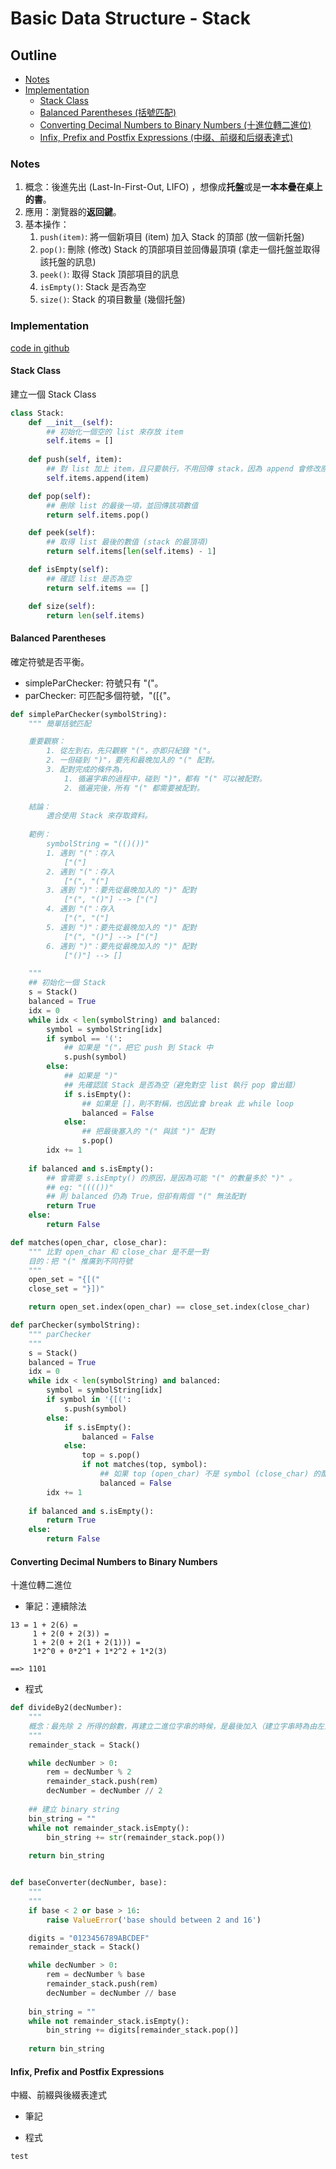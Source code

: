 # Basic Data Structure - Stack

## Outline

* [Notes](#notes)
* [Implementation](#implementation)
    * [Stack Class](#stack-class)
    * [Balanced Parentheses (括號匹配)](#balanced-parentheses)
    * [Converting Decimal Numbers to Binary Numbers (十進位轉二進位)](#converting-decimal-numbers-to-binary-numbers)
    * [Infix, Prefix and Postfix Expressions (中缀、前缀和后缀表達式)](#infix-prefix-and-postfix-expressions)


### Notes

1. 概念：後進先出 (Last-In-First-Out, LIFO) ，想像成**托盤**或是**一本本疊在桌上的書**。
1. 應用：瀏覽器的**返回鍵**。
1. 基本操作：
    1. `push(item)`: 將一個新項目 (item) 加入 Stack 的頂部 (放一個新托盤)
    1. `pop()`: 刪除 (修改) Stack 的頂部項目並回傳最頂項 (拿走一個托盤並取得該托盤的訊息)
    1. `peek()`: 取得 Stack 頂部項目的訊息
    1. `isEmpty()`: Stack 是否為空
    1. `size()`: Stack 的項目數量 (幾個托盤)
    

### Implementation

[code in github](https://github.com/kstseng/dsa-ml-tool-note/blob/master/DSA/ProblemSolvingWithAlgorithmsAndDataStructures/CODE/BasicDataStructure)

#### Stack Class

建立一個 Stack Class

```python
class Stack:
    def __init__(self):
        ## 初始化一個空的 list 來存放 item
        self.items = []
    
    def push(self, item):
        ## 對 list 加上 item，且只要執行，不用回傳 stack，因為 append 會修改原 list。
        self.items.append(item)

    def pop(self):
        ## 刪除 list 的最後一項，並回傳該項數值
        return self.items.pop()

    def peek(self):
        ## 取得 list 最後的數值 (stack 的最頂項)
        return self.items[len(self.items) - 1]

    def isEmpty(self):
        ## 確認 list 是否為空 
        return self.items == []

    def size(self):
        return len(self.items)

```

#### Balanced Parentheses

確定符號是否平衡。
* simpleParChecker: 符號只有 "("。
* parChecker: 可匹配多個符號，"([{"。

```python
def simpleParChecker(symbolString):
    """ 簡單括號匹配

    重要觀察：
        1. 從左到右，先只觀察 "("，亦即只紀錄 "("。
        2. 一但碰到 ")"，要先和最晚加入的 "(" 配對。
        3. 配對完成的條件為，
            1. 循遍字串的過程中，碰到 ")"，都有 "(" 可以被配對。
            2. 循遍完後，所有 "(" 都需要被配對。
        
    結論：
        適合使用 Stack 來存取資料。
    
    範例：
        symbolString = "(()())"
        1. 遇到 "("：存入
            ["("]
        2. 遇到 "("：存入
            ["(", "("]
        3. 遇到 ")"：要先從最晚加入的 ")" 配對
            ["(", "()"] --> ["("]
        4. 遇到 "("：存入
            ["(", "("]
        5. 遇到 ")"：要先從最晚加入的 ")" 配對
            ["(", "()"] --> ["("]
        6. 遇到 ")"：要先從最晚加入的 ")" 配對
            ["()"] --> []

    """
    ## 初始化一個 Stack
    s = Stack()
    balanced = True
    idx = 0
    while idx < len(symbolString) and balanced:
        symbol = symbolString[idx]
        if symbol == '(':
            ## 如果是 "("，把它 push 到 Stack 中
            s.push(symbol)
        else:
            ## 如果是 ")"
            ## 先確認該 Stack 是否為空（避免對空 list 執行 pop 會出錯）
            if s.isEmpty():
                ## 如果是 []，則不對稱，也因此會 break 此 while loop
                balanced = False
            else:
                ## 把最後塞入的 "(" 與該 ")" 配對
                s.pop()
        idx += 1
    
    if balanced and s.isEmpty():
        ## 會需要 s.isEmpty() 的原因，是因為可能 "(" 的數量多於 ")" 。
        ## eg: "(((())"
        ## 則 balanced 仍為 True，但卻有兩個 "(" 無法配對
        return True
    else:
        return False

def matches(open_char, close_char):
    """ 比對 open_char 和 close_char 是不是一對
    目的：把 "(" 推廣到不同符號
    """
    open_set = "{[("
    close_set = "}])"

    return open_set.index(open_char) == close_set.index(close_char)

def parChecker(symbolString):
    """ parChecker
    """
    s = Stack()
    balanced = True
    idx = 0
    while idx < len(symbolString) and balanced:
        symbol = symbolString[idx]
        if symbol in '{[(':
            s.push(symbol)
        else:
            if s.isEmpty():
                balanced = False
            else:
                top = s.pop()
                if not matches(top, symbol):
                    ## 如果 top (open_char) 不是 symbol (close_char) 的配對，則對稱失敗
                    balanced = False
        idx += 1
    
    if balanced and s.isEmpty():
        return True
    else:
        return False
```

#### Converting Decimal Numbers to Binary Numbers

十進位轉二進位

* 筆記：連續除法

```
13 = 1 + 2(6) = 
     1 + 2(0 + 2(3)) = 
     1 + 2(0 + 2(1 + 2(1))) = 
     1*2^0 + 0*2^1 + 1*2^2 + 1*2(3)

==> 1101    
```

* 程式

```python
def divideBy2(decNumber):
    """
    概念：最先除 2 所得的餘數，再建立二進位字串的時候，是最後加入（建立字串時為由左至右）
    """
    remainder_stack = Stack()

    while decNumber > 0:
        rem = decNumber % 2
        remainder_stack.push(rem)
        decNumber = decNumber // 2
    
    ## 建立 binary string
    bin_string = ""
    while not remainder_stack.isEmpty():
        bin_string += str(remainder_stack.pop())
    
    return bin_string


def baseConverter(decNumber, base):
    """
    """
    if base < 2 or base > 16:
        raise ValueError('base should between 2 and 16')

    digits = "0123456789ABCDEF"
    remainder_stack = Stack()

    while decNumber > 0:
        rem = decNumber % base
        remainder_stack.push(rem)
        decNumber = decNumber // base
    
    bin_string = ""
    while not remainder_stack.isEmpty():
        bin_string += digits[remainder_stack.pop()]
    
    return bin_string
```

#### Infix, Prefix and Postfix Expressions

中綴、前綴與後綴表達式

* 筆記



* 程式

```python
test
```
